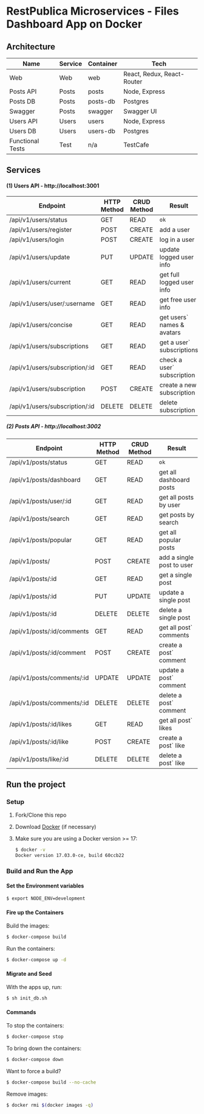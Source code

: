 # RestPublica Microservices - Files Dashboard App on Docker


## Architecture

| Name             | Service | Container | Tech                        |
|------------------|---------|-----------|-----------------------------|
| Web              | Web     | web       | React, Redux, React-Router  |
| Posts API        | Posts   | posts     | Node, Express               |
| Posts DB         | Posts   | posts-db  | Postgres                    |
| Swagger          | Posts   | swagger   | Swagger UI                  |
| Users API        | Users   | users     | Node, Express               |
| Users DB         | Users   | users-db  | Postgres                    |
| Functional Tests | Test    | n/a       | TestCafe                    |


## Services

#### (1) Users API - http://localhost:3001

| Endpoint                        | HTTP Method | CRUD Method | Result                    |
|---------------------------------|-------------|-------------|---------------------------|
| /api/v1/users/status            | GET         | READ        | `ok`                      |
| /api/v1/users/register          | POST        | CREATE      | add a user                |
| /api/v1/users/login             | POST        | CREATE      | log in a user             |
| /api/v1/users/update            | PUT         | UPDATE      | update logged user info   |
| /api/v1/users/current           | GET         | READ        | get full logged user info |
| /api/v1/users/user/:username    | GET         | READ        | get free user info        |
| /api/v1/users/concise           | GET         | READ        | get users` names & avatars|
| /api/v1/users/subscriptions     | GET         | READ        | get a user` subscriptions |
| /api/v1/users/subscription/:id  | GET         | READ        | check a user` subscription|
| /api/v1/users/subscription      | POST        | CREATE      | create a new subscription |
| /api/v1/users/subscription/:id  | DELETE      | DELETE      | delete subscription       |

##### (2) Posts API - http://localhost:3002

| Endpoint                   | HTTP Method | CRUD Method | Result                    |
|----------------------------|-------------|-------------|---------------------------|
| /api/v1/posts/status       | GET         | READ        | `ok`                      |
| /api/v1/posts/dashboard    | GET         | READ        | get all dashboard posts   |
| /api/v1/posts/user/:id     | GET         | READ        | get all posts by user     |
| /api/v1/posts/search       | GET         | READ        | get posts by search       |
| /api/v1/posts/popular      | GET         | READ        | get all popular posts     |
| /api/v1/posts/             | POST        | CREATE      | add a single post to user |
| /api/v1/posts/:id          | GET         | READ        | get a single post         |
| /api/v1/posts/:id          | PUT         | UPDATE      | update a single post      |
| /api/v1/posts/:id          | DELETE      | DELETE      | delete a single post      |
| /api/v1/posts/:id/comments | GET         | READ        | get all post` comments    |
| /api/v1/posts/:id/comment  | POST        | CREATE      | create a post` comment    |
| /api/v1/posts/comments/:id | UPDATE      | UPDATE      | update a post` comment    |
| /api/v1/posts/comments/:id | DELETE      | DELETE      | delete a post` comment    |
| /api/v1/posts/:id/likes    | GET         | READ        | get all post` likes       |
| /api/v1/posts/:id/like     | POST        | CREATE      | create a post` like       |
| /api/v1/posts/like/:id     | DELETE      | DELETE      | delete a post` like       |


## Run the project

### Setup

1. Fork/Clone this repo

1. Download [Docker](https://docs.docker.com/docker-for-mac/install/) (if necessary)

1. Make sure you are using a Docker version >= 17:

    ```sh
    $ docker -v
    Docker version 17.03.0-ce, build 60ccb22
    ```

### Build and Run the App

#### Set the Environment variables

```sh
$ export NODE_ENV=development
```

#### Fire up the Containers

Build the images:

```sh
$ docker-compose build
```

Run the containers:

```sh
$ docker-compose up -d
```

#### Migrate and Seed

With the apps up, run:

```sh
$ sh init_db.sh
```

#### Commands

To stop the containers:

```sh
$ docker-compose stop
```

To bring down the containers:

```sh
$ docker-compose down
```

Want to force a build?

```sh
$ docker-compose build --no-cache
```

Remove images:

```sh
$ docker rmi $(docker images -q)
```